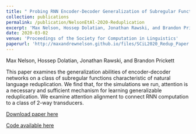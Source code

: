 ```yaml
---
title: " Probing RNN Encoder-Decoder Generalization of Subregular Functions using Reduplication"
collection: publications
permalink: /publication/NelsonEtAl-2020-Reduplication
excerpt: 'Max Nelson, Hossep Dolatian, Jonathan Rawski, and Brandon Prickett'
date: 2020-03-02
venue: 'Proceedings of the Society for Computation in Linguistics'
paperurl: 'http://maxandrewnelson.github.io/files/SCiL2020_Redup_Paper.pdf'
---
```

Max Nelson, Hossep Dolatian, Jonathan Rawski, and Brandon Prickett    

This paper examines the generalization abilities of encoder-decoder networks on a class
of subregular functions characteristic of natural language reduplication. We find that, for
the simulations we run, attention is a necessary and sufficient mechanism for learning generalizable reduplication. We examine attention alignment to connect RNN computation to a class of 2-way transducers.

[Download paper here](http://maxandrewnelson.github.io/files/SCiL2020_Redup_Paper.pdf)

[Code available here](https://github.com/MaxAndrewNelson/Neural-Reduplication)